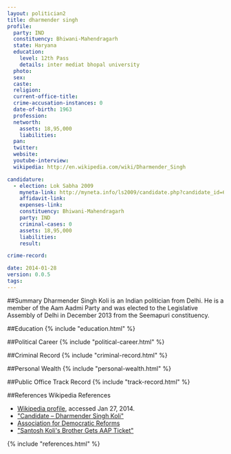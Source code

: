 ```yaml
---
layout: politician2
title: dharmender singh
profile: 
  party: IND
  constituency: Bhiwani-Mahendragarh
  state: Haryana
  education: 
    level: 12th Pass
    details: inter mediat bhopal university
  photo: 
  sex: 
  caste: 
  religion: 
  current-office-title: 
  crime-accusation-instances: 0
  date-of-birth: 1963
  profession: 
  networth: 
    assets: 18,95,000
    liabilities: 
  pan: 
  twitter: 
  website: 
  youtube-interview: 
  wikipedia: http://en.wikipedia.com/wiki/Dharmender_Singh

candidature: 
  - election: Lok Sabha 2009
    myneta-link: http://myneta.info/ls2009/candidate.php?candidate_id=6690
    affidavit-link: 
    expenses-link: 
    constituency: Bhiwani-Mahendragarh 
    party: IND
    criminal-cases: 0
    assets: 18,95,000
    liabilities: 
    result:  

crime-record: 

date: 2014-01-28
version: 0.0.5
tags: 
---
```

##Summary
Dharmender Singh Koli is an Indian politician from Delhi. He is a member of the Aam Aadmi Party and was elected to the Legislative Assembly of Delhi in December 2013 from the Seemapuri constituency.




##Education
{% include "education.html" %}


##Political Career
{% include "political-career.html" %}


##Criminal Record
{% include "criminal-record.html" %}


##Personal Wealth
{% include "personal-wealth.html" %}


##Public Office Track Record
{% include "track-record.html" %}


##References
Wikipedia References
- [Wikipedia profile]({{page.profile.wikipedia}}), accessed Jan 27, 2014.
- ["Candidate – Dharmender Singh Koli"][wiki1]
- [Association for Democratic Reforms][wiki2]
- ["Santosh Koli's Brother Gets AAP Ticket"][wiki3]

[wiki1]: http://myneta.info/delhi2013/candidate.php?candidate_id=100
[wiki2]: /wiki/Association_for_Democratic_Reforms
[wiki3]: http://www.highbeam.com/doc/1P3-3057156911.html


{% include "references.html" %}